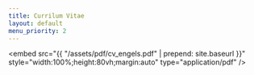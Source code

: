 ```yaml
---
title: Currilum Vitae
layout: default
menu_priority: 2
---
```


<embed src="{{ "/assets/pdf/cv_engels.pdf" | prepend: site.baseurl }}" style="width:100%;height:80vh;margin:auto" type="application/pdf" />
